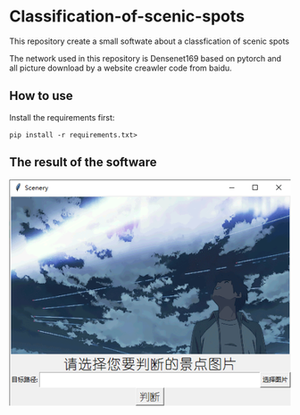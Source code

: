 # Classification-of-scenic-spots

This repository create a small softwate about a classfication of scenic spots

The network used in this repository is Densenet169 based on pytorch and all picture download by a website creawler code from baidu.

## How to use

Install the requirements first:

```
pip install -r requirements.txt>
```

## The result of the software

![pic](img.png)

